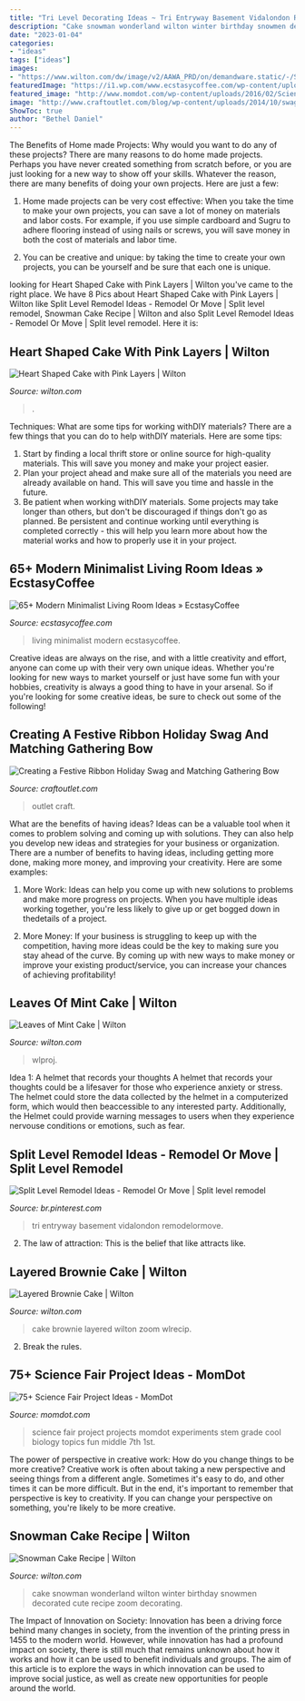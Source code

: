```yaml
---
title: "Tri Level Decorating Ideas ~ Tri Entryway Basement Vidalondon Remodelormove"
description: "Cake snowman wonderland wilton winter birthday snowmen decorated cute recipe zoom decorating"
date: "2023-01-04"
categories:
- "ideas"
tags: ["ideas"]
images:
- "https://www.wilton.com/dw/image/v2/AAWA_PRD/on/demandware.static/-/Sites-wilton-project-master/default/dw941243e5/images/project/WLPROJ-9107/HeEaLaFe_42691.jpg?sw=1440&amp;sh=750&amp;sm=fit"
featuredImage: "https://i1.wp.com/www.ecstasycoffee.com/wp-content/uploads/2016/10/Minimalist-Living-Room-Ideas-22.jpg"
featured_image: "http://www.momdot.com/wp-content/uploads/2016/02/Science-Fair-Project-Ideas-38.jpg"
image: "http://www.craftoutlet.com/blog/wp-content/uploads/2014/10/swagonrailWITHlogo.jpg"
ShowToc: true
author: "Bethel Daniel"
---
```



The Benefits of Home made Projects: Why would you want to do any of these projects?
There are many reasons to do home made projects. Perhaps you have never created something from scratch before, or you are just looking for a new way to show off your skills. Whatever the reason, there are many benefits of doing your own projects. Here are just a few: 
1. Home made projects can be very cost effective: When you take the time to make your own projects, you can save a lot of money on materials and labor costs. For example, if you use simple cardboard and Sugru to adhere flooring instead of using nails or screws, you will save money in both the cost of materials and labor time. 

2. You can be creative and unique: by taking the time to create your own projects, you can be yourself and be sure that each one is unique.

	

		
looking for Heart Shaped Cake with Pink Layers | Wilton you've came to the right place. We have 8 Pics about Heart Shaped Cake with Pink Layers | Wilton like Split Level Remodel Ideas - Remodel Or Move | Split level remodel, Snowman Cake Recipe | Wilton and also Split Level Remodel Ideas - Remodel Or Move | Split level remodel. Here it is:
		
    
## Heart Shaped Cake With Pink Layers | Wilton

<img loading=lazy src="https://www.wilton.com/dw/image/v2/AAWA_PRD/on/demandware.static/-/Sites-wilton-project-master/default/dw941243e5/images/project/WLPROJ-9107/HeEaLaFe_42691.jpg?sw=1440&amp;sh=750&amp;sm=fit" onerror="this.onerror=null;this.src='https://tse2.mm.bing.net/th?id=OIP.NQXxpDyaDDeD3zatPSuA0QHaHa&amp;pid=15.1';" alt="Heart Shaped Cake with Pink Layers | Wilton">

_Source: wilton.com_

>. 

	

Techniques: What are some tips for working withDIY materials?
There are a few things that you can do to help withDIY materials. Here are some tips: 
1. Start by finding a local thrift store or online source for high-quality materials. This will save you money and make your project easier. 
2. Plan your project ahead and make sure all of the materials you need are already available on hand. This will save you time and hassle in the future. 
3. Be patient when working withDIY materials. Some projects may take longer than others, but don't be discouraged if things don't go as planned. Be persistent and continue working until everything is completed correctly - this will help you learn more about how the material works and how to properly use it in your project.

    
## 65+ Modern Minimalist Living Room Ideas » EcstasyCoffee

<img loading=lazy src="https://i1.wp.com/www.ecstasycoffee.com/wp-content/uploads/2016/10/Minimalist-Living-Room-Ideas-22.jpg" onerror="this.onerror=null;this.src='https://tse1.mm.bing.net/th?id=OIP.UGWNvZeIJ5PyI3AacDhHzgHaLH&amp;pid=15.1';" alt="65+ Modern Minimalist Living Room Ideas » EcstasyCoffee">

_Source: ecstasycoffee.com_

>living minimalist modern ecstasycoffee. 

	

Creative ideas are always on the rise, and with a little creativity and effort, anyone can come up with their very own unique ideas. Whether you're looking for new ways to market yourself or just have some fun with your hobbies, creativity is always a good thing to have in your arsenal. So if you're looking for some creative ideas, be sure to check out some of the following!

    
## Creating A Festive Ribbon Holiday Swag And Matching Gathering Bow

<img loading=lazy src="http://www.craftoutlet.com/blog/wp-content/uploads/2014/10/swagonrailWITHlogo.jpg" onerror="this.onerror=null;this.src='https://tse4.mm.bing.net/th?id=OIP.oy7z7iX0nxAduBsWRkBk8AHaKc&amp;pid=15.1';" alt="Creating a Festive Ribbon Holiday Swag and Matching Gathering Bow">

_Source: craftoutlet.com_

>outlet craft. 

	

What are the benefits of having ideas?
Ideas can be a valuable tool when it comes to problem solving and coming up with solutions. They can also help you develop new ideas and strategies for your business or organization. There are a number of benefits to having ideas, including getting more done, making more money, and improving your creativity. Here are some examples:
1. More Work: Ideas can help you come up with new solutions to problems and make more progress on projects. When you have multiple ideas working together, you're less likely to give up or get bogged down in thedetails of a project.

2. More Money: If your business is struggling to keep up with the competition, having more ideas could be the key to making sure you stay ahead of the curve. By coming up with new ways to make money or improve your existing product/service, you can increase your chances of achieving profitability!

    
## Leaves Of Mint Cake | Wilton

<img loading=lazy src="https://www.wilton.com/dw/image/v2/AAWA_PRD/on/demandware.static/-/Sites-wilton-project-master/default/dwecf86312/images/project/WLPROJ-9134/WiltonLeafHero.jpg?sw=800&amp;sh=800" onerror="this.onerror=null;this.src='https://tse1.mm.bing.net/th?id=OIP.3wEjziWU8rDxmYTQn5RTMgHaHa&amp;pid=15.1';" alt="Leaves of Mint Cake | Wilton">

_Source: wilton.com_

>wlproj. 

	

Idea 1: A helmet that records your thoughts
A helmet that records your thoughts could be a lifesaver for those who experience anxiety or stress. The helmet could store the data collected by the helmet in a computerized form, which would then beaccessible to any interested party. Additionally, the Helmet could provide warning messages to users when they experience nervouse conditions or emotions, such as fear.

    
## Split Level Remodel Ideas - Remodel Or Move | Split Level Remodel

<img loading=lazy src="https://i.pinimg.com/736x/0b/c7/12/0bc712fffce04389a314d75139407886.jpg" onerror="this.onerror=null;this.src='https://tse4.mm.bing.net/th?id=OIP.0O8Cmh8EmUN3HuK_24gp3wHaLH&amp;pid=15.1';" alt="Split Level Remodel Ideas - Remodel Or Move | Split level remodel">

_Source: br.pinterest.com_

>tri entryway basement vidalondon remodelormove. 

	

2. The law of attraction: This is the belief that like attracts like.

    
## Layered Brownie Cake | Wilton

<img loading=lazy src="https://www.wilton.com/dw/image/v2/AAWA_PRD/on/demandware.static/-/Sites-wilton-project-master/default/dwae419fc1/images/project/WLRECIP-8563/layered-brownie-cake-recipe_2.jpg?sw=1440&amp;sh=750&amp;sm=fit" onerror="this.onerror=null;this.src='https://tse2.mm.bing.net/th?id=OIP.sOwfnhkQ_luMBIKyD6y-5wHaHa&amp;pid=15.1';" alt="Layered Brownie Cake | Wilton">

_Source: wilton.com_

>cake brownie layered wilton zoom wlrecip. 

	

2. Break the rules.

    
## 75+ Science Fair Project Ideas - MomDot

<img loading=lazy src="http://www.momdot.com/wp-content/uploads/2016/02/Science-Fair-Project-Ideas-38.jpg" onerror="this.onerror=null;this.src='https://tse3.mm.bing.net/th?id=OIP.-TyNjJ8egTAQ8IdZs9DE3gHaJ4&amp;pid=15.1';" alt="75+ Science Fair Project Ideas - MomDot">

_Source: momdot.com_

>science fair project projects momdot experiments stem grade cool biology topics fun middle 7th 1st. 

	

The power of perspective in creative work: How do you change things to be more creative?
Creative work is often about taking a new perspective and seeing things from a different angle. Sometimes it's easy to do, and other times it can be more difficult. But in the end, it's important to remember that perspective is key to creativity. If you can change your perspective on something, you're likely to be more creative.

    
## Snowman Cake Recipe | Wilton

<img loading=lazy src="https://www.wilton.com/dw/image/v2/AAWA_PRD/on/demandware.static/-/Sites-wilton-project-master/default/dw3fd28d55/images/project/WLPROJ-9384/SnMeCa_51403.jpg?sw=1440&amp;sh=750&amp;sm=fit" onerror="this.onerror=null;this.src='https://tse3.mm.bing.net/th?id=OIP.C84oJ9VeG4jCIa3SCKCkUAHaHa&amp;pid=15.1';" alt="Snowman Cake Recipe | Wilton">

_Source: wilton.com_

>cake snowman wonderland wilton winter birthday snowmen decorated cute recipe zoom decorating. 

	

The Impact of Innovation on Society:
Innovation has been a driving force behind many changes in society, from the invention of the printing press in 1455 to the modern world. However, while innovation has had a profound impact on society, there is still much that remains unknown about how it works and how it can be used to benefit individuals and groups. The aim of this article is to explore the ways in which innovation can be used to improve social justice, as well as create new opportunities for people around the world.


